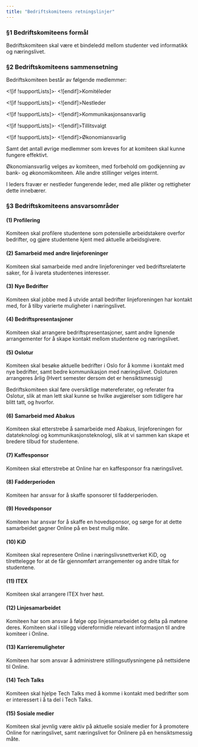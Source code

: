 ```yaml
---
title: "Bedriftskomiteens retningslinjer"
---
```


### **§1 Bedriftskomiteens formål**
Bedriftskomiteen skal være et bindeledd mellom studenter ved informatikk og næringslivet.

### **§2 Bedriftskomiteens sammensetning**
Bedriftskomiteen består av følgende medlemmer:

<![if !supportLists]>· <![endif]>Komitéleder

<![if !supportLists]>· <![endif]>Nestleder

<![if !supportLists]>· <![endif]>Kommunikasjonsansvarlig

<![if !supportLists]>· <![endif]>Tillitsvalgt

<![if !supportLists]>· <![endif]>Økonomiansvarlig

Samt det antall øvrige medlemmer som kreves for at komiteen skal kunne fungere effektivt.

Økonomiansvarlig velges av komiteen, med forbehold om godkjenning av bank- og økonomikomiteen. Alle andre stillinger velges internt.

I leders fravær er nestleder fungerende leder, med alle plikter og rettigheter dette innebærer.

### **§3 Bedriftskomiteens ansvarsområder**

#### (1) Profilering
Komiteen skal profilere studentene som potensielle arbeidstakere overfor bedrifter, og gjøre studentene kjent med aktuelle arbeidsgivere.

#### (2) Samarbeid med andre linjeforeninger
Komiteen skal samarbeide med andre linjeforeninger ved bedriftsrelaterte saker, for å ivareta studentenes interesser.

#### (3) Nye Bedrifter
Komiteen skal jobbe med å utvide antall bedrifter linjeforeningen har kontakt med, for å tilby varierte muligheter i næringslivet.

#### (4) Bedriftspresentasjoner
Komiteen skal arrangere bedriftspresentasjoner, samt andre lignende arrangementer for å skape kontakt mellom studentene og næringslivet.

#### (5) Oslotur
Komiteen skal besøke aktuelle bedrifter i Oslo for å komme i kontakt med nye bedrifter, samt bedre kommunikasjon med næringslivet. Osloturen arrangeres årlig (Hvert semester dersom det er hensiktsmessig)

Bedriftskomiteen skal føre oversiktlige møtereferater, og referater fra Oslotur, slik at man lett skal kunne se hvilke avgjørelser som tidligere har blitt tatt, og hvorfor.

#### (6) Samarbeid med Abakus
Komiteen skal etterstrebe å samarbeide med Abakus, linjeforeningen for datateknologi og kommunikasjonsteknologi, slik at vi sammen kan skape et bredere tilbud for studentene.

#### (7) Kaffesponsor
Komiteen skal etterstrebe at Online har en kaffesponsor fra næringslivet.

#### (8) Fadderperioden
Komiteen har ansvar for å skaffe sponsorer til fadderperioden.

#### (9) Hovedsponsor
Komiteen har ansvar for å skaffe en hovedsponsor, og sørge for at dette samarbeidet gagner Online på en best mulig måte.

#### (10) KiD
Komiteen skal representere Online i næringslivsnettverket KiD, og tilrettelegge for at de får gjennomført arrangementer og andre tiltak for studentene.

#### (11) ITEX
Komiteen skal arrangere ITEX hver høst.

#### (12) Linjesamarbeidet
Komiteen har som ansvar å følge opp linjesamarbeidet og delta på møtene deres. Komiteen skal i tillegg videreformidle relevant informasjon til andre komiteer i Online.

#### (13) Karrieremuligheter
Komiteen har som ansvar å administrere stillingsutlysningene på nettsidene til Online.

#### (14) Tech Talks
Komiteen skal hjelpe Tech Talks med å komme i kontakt med bedrifter som er interessert i å ta del i Tech Talks.

#### (15) Sosiale medier
Komiteen skal jevnlig være aktiv på aktuelle sosiale medier for å promotere Online for næringslivet, samt næringslivet for Onlinere på en hensiktsmessig måte.